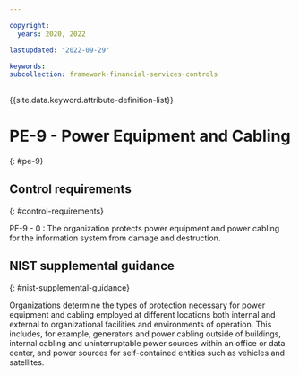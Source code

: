 ```yaml
---

copyright:
  years: 2020, 2022

lastupdated: "2022-09-29"

keywords: 
subcollection: framework-financial-services-controls
---
```


{{site.data.keyword.attribute-definition-list}}

               
# PE-9 - Power Equipment and Cabling
{: #pe-9}

## Control requirements
{: #control-requirements}

PE-9 - 0
    : The organization protects power equipment and power cabling for the information system from damage and destruction.

## NIST supplemental guidance
{: #nist-supplemental-guidance}

Organizations determine the types of protection necessary for power equipment and cabling employed at different locations both internal and external to organizational facilities and environments of operation. This includes, for example, generators and power cabling outside of buildings, internal cabling and uninterruptable power sources within an office or data center, and power sources for self-contained entities such as vehicles and satellites.



